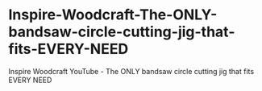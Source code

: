 # Inspire-Woodcraft-The-ONLY-bandsaw-circle-cutting-jig-that-fits-EVERY-NEED
Inspire Woodcraft YouTube - The ONLY bandsaw circle cutting jig that fits EVERY NEED
